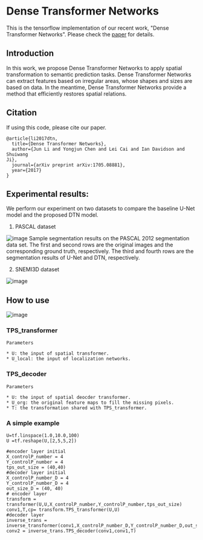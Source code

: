 # Dense Transformer Networks

This is the tensorflow implementation of our recent work, "Dense Transformer Networks". Please check the [paper](https://arxiv.org/abs/1705.08881) for details.

## Introduction

In this work, we propose Dense Transformer Networks to apply spatial transformation to semantic prediction tasks. 
Dense Transformer Networks can extract features based on irregular areas, whose shapes and sizes are based on data.
In the meantime, Dense Transformer Networks provide a method that efficiently restores spatial relations.

## Citation
If using this code, please cite our paper.
```
@article{li2017dtn,
  title={Dense Transformer Networks},
  author={Jun Li and Yongjun Chen and Lei Cai and Ian Davidson and Shuiwang
Ji},
  journal={arXiv preprint arXiv:1705.08881},
  year={2017}
}
```


## Experimental results:
We perform our experiment on two datasets to compare the baseline U-Net model and the proposed DTN model.

1. PASCAL dataset

![image](https://github.com/divelab/dtn/blob/master/results/PASCALresult.png)
Sample segmentation results on the PASCAL 2012 segmentation data set. The first and
second rows are the original images and the corresponding ground truth, respectively. The third and
fourth rows are the segmentation results of U-Net and DTN, respectively.

2. SNEMI3D dataset

![image](https://github.com/divelab/dtn/blob/master/results/SNEMI3Dresult.PNG)


## How to use

![image](https://github.com/divelab/dtn/blob/master/results/architecture.PNG)

### TPS_transformer

```
Parameters  

* U: the input of spatial transformer.  
* U_local: the input of localization networks.  
```

### TPS_decoder

```
Parameters  

* U: the input of spatial deocder transformer.  
* U_org: the original feature maps to fill the missing pixels.  
* T: the transformation shared with TPS_transformer. 
```
### A simple example

	U=tf.linspace(1.0,10.0,100)
	U =tf.reshape(U,[2,5,5,2])

	#encoder layer initial
	X_controlP_number = 4
	Y_controlP_number = 4
	tps_out_size = (40,40)
	#decoder layer initial
	X_controlP_number_D = 4
	Y_controlP_number_D = 4
	out_size_D = (40, 40)
	# encoder layer 
	transform = transformer(U,U,X_controlP_number,Y_controlP_number,tps_out_size)
	conv1,T,cp= transform.TPS_transformer(U,U)
	#decoder layer 
	inverse_trans = inverse_transformer(conv1,X_controlP_number_D,Y_controlP_number_D,out_size_D)
	conv2 = inverse_trans.TPS_decoder(conv1,conv1,T)






